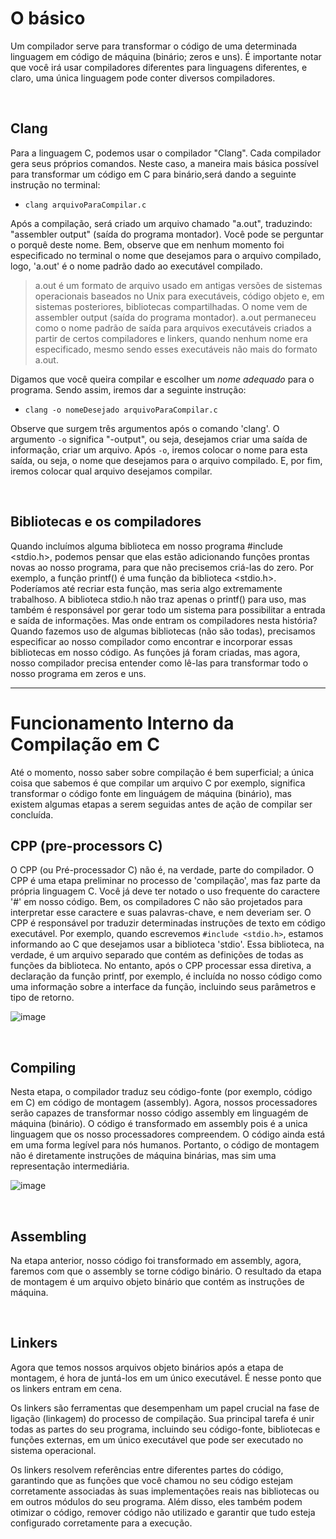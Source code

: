 # O básico
Um compilador serve para transformar o código de uma determinada linguagem em código de máquina (binário; zeros e uns). É importante notar que você irá usar compiladores diferentes para linguagens diferentes, e claro, uma única linguagem pode conter diversos compiladores.

</br>

## Clang
Para a linguagem C, podemos usar o compilador "Clang". Cada compilador gera seus próprios comandos. Neste caso, a maneira mais básica possível para transformar um código em C para binário,será dando a seguinte instrução no terminal:
- `clang arquivoParaCompilar.c`

Após a compilação, será criado um arquivo chamado "a.out", traduzindo: "assembler output" (saída do programa montador). Você pode se perguntar o porquê deste nome. Bem, observe que em nenhum momento foi especificado no terminal o nome que desejamos para o arquivo compilado, logo, 'a.out' é o nome padrão dado ao executável compilado.
> a.out é um formato de arquivo usado em antigas versões de sistemas operacionais baseados no Unix para executáveis, código objeto e, em sistemas posteriores, bibliotecas compartilhadas. O nome vem de assembler output (saída do programa montador). a.out permaneceu como o nome padrão de saída para arquivos executáveis criados a partir de certos compiladores e linkers, quando nenhum nome era especificado, mesmo sendo esses executáveis não mais do formato a.out.

Digamos que você queira compilar e escolher um _nome adequado_ para o programa. Sendo assim, iremos dar a seguinte instrução:
- `clang -o nomeDesejado arquivoParaCompilar.c`

Observe que surgem três argumentos após o comando 'clang'.
O argumento `-o` significa "-output", ou seja, desejamos criar uma saída de informação, criar um arquivo. Após `-o`, iremos colocar o nome para esta saída, ou seja, o nome que desejamos para o arquivo compilado. E, por fim, iremos colocar qual arquivo desejamos compilar.

</br>


## Bibliotecas e os compiladores
Quando incluímos alguma biblioteca em nosso programa #include <stdio.h>, podemos pensar que elas estão adicionando funções prontas novas ao nosso programa, para que não precisemos criá-las do zero. Por exemplo, a função printf() é uma função da biblioteca <stdio.h>. Poderíamos até recriar esta função, mas seria algo extremamente trabalhoso. A biblioteca stdio.h não traz apenas o printf() para uso, mas também é responsável por gerar todo um sistema para possibilitar a entrada e saída de informações.
Mas onde entram os compiladores nesta história? Quando fazemos uso de algumas bibliotecas (não são todas), precisamos especificar ao nosso compilador como encontrar e incorporar essas bibliotecas em nosso código. As funções já foram criadas, mas agora, nosso compilador precisa entender como lê-las para transformar todo o nosso programa em zeros e uns.

____________________________________________

# Funcionamento Interno da Compilação em C
Até o momento, nosso saber sobre compilação é bem superficial; a única coisa que sabemos é que compilar um arquivo C por exemplo, significa transformar o código fonte em linguágem de máquina (binário), mas existem algumas etapas a serem seguidas antes de ação de compilar ser concluída. 

## CPP (pre-processors C)
O CPP (ou Pré-processador C) não é, na verdade, parte do compilador. O CPP é uma etapa preliminar no processo de 'compilação', mas faz parte da própria linguagem C. Você já deve ter notado o uso frequente do caractere '#' em nosso código. Bem, os compiladores C não são projetados para interpretar esse caractere e suas palavras-chave, e nem deveriam ser. O CPP é responsável por traduzir determinadas instruções de texto em código executável.
Por exemplo, quando escrevemos `#include <stdio.h>`, estamos informando ao C que desejamos usar a biblioteca 'stdio'. Essa biblioteca, na verdade, é um arquivo separado que contém as definições de todas as funções da biblioteca. No entanto, após o CPP processar essa diretiva, a declaração da função printf, por exemplo, é incluída no nosso código como uma informação sobre a interface da função, incluindo seus parâmetros e tipo de retorno.


<!-- Por exemplo, quando escrevemos #include <stdio.h>, estamos informando ao C que desejamos usar a biblioteca 'stdio'. Essa biblioteca, na verdade, é um arquivo separado que contém as definições de todas as funções da biblioteca. Quando usamos a biblioteca 'stdio', geralmente estamos interessados na função printf();, e foi exatamente nesse outro arquivo que essa função foi definida. Portanto, o CPP é uma ferramenta de substituição de texto que permite a transformação de instruções em código.
Podemos entender melhor com a imagem abaixo.:
--> 

![image](https://github.com/FireguiQueen/CS50/assets/98475125/b748ddc3-8412-4ccd-a038-39c6d7cb3326)

</br>

## Compiling
Nesta etapa, o compilador traduz seu código-fonte (por exemplo, código em C) em código de montagem (assembly). Agora, nossos processadores serão capazes de transformar nosso código assembly em linguagém de máquina (binário).
O código é transformado em assembly pois é a unica linguagem que os nosso processadores compreendem. 
O código ainda está em uma forma legível para nós humanos. 
Portanto, o código de montagem não é diretamente instruções de máquina binárias, mas sim uma representação intermediária.

![image](https://github.com/FireguiQueen/CS50/assets/98475125/24d2b69f-4531-45bd-917c-c57cb6b1e32c)

</br>

## Assembling
Na etapa anterior, nosso código foi transformado em assembly, agora, faremos com que o assembly se torne código binário. 
O resultado da etapa de montagem é um arquivo objeto binário que contém as instruções de máquina.

</br>

## Linkers
Agora que temos nossos arquivos objeto binários após a etapa de montagem, é hora de juntá-los em um único executável. É nesse ponto que os linkers entram em cena.

Os linkers são ferramentas que desempenham um papel crucial na fase de ligação (linkagem) do processo de compilação. Sua principal tarefa é unir todas as partes do seu programa, incluindo seu código-fonte, bibliotecas e funções externas, em um único executável que pode ser executado no sistema operacional.

Os linkers resolvem referências entre diferentes partes do código, garantindo que as funções que você chamou no seu código estejam corretamente associadas às suas implementações reais nas bibliotecas ou em outros módulos do seu programa. Além disso, eles também podem otimizar o código, remover código não utilizado e garantir que tudo esteja configurado corretamente para a execução.